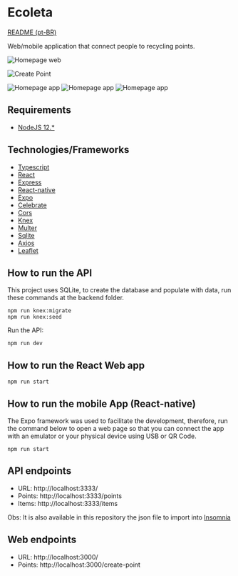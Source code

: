 # Ecoleta
[README (pt-BR)](README.md)

Web/mobile application that connect people to recycling points.

![Homepage web](.github/homepage.png)

![Create Point](.github/create-point2.png)

![Homepage app](.github/homepage-app.png)
![Homepage app](.github/map-app.png)
![Homepage app](.github/detail-app.png)


## Requirements

- [NodeJS 12.*](https://nodejs.org/en/download/)

## Technologies/Frameworks

- [Typescript](https://www.typescriptlang.org/)
- [React](https://github.com/facebook/react)
- [Express](https://expressjs.com/)
- [React-native](https://reactnative.dev/)
- [Expo](https://expo.io/)
- [Celebrate](https://github.com/arb/celebrate/)
- [Cors](https://github.com/expressjs/cors/)
- [Knex](http://knexjs.org/)
- [Multer](https://github.com/expressjs/multer)
- [Sqlite](https://www.sqlite.org/index.html)
- [Axios](https://github.com/axios/axios)
- [Leaflet](https://leafletjs.com/)

<!-- ## Padrões de projeto

- *Clean Architecture* -->

## How to run the API

This project uses SQLite, to create the database and populate with data, run these commands at the backend folder.
```
npm run knex:migrate
npm run knex:seed
```
Run the API:

```shell script
npm run dev
```
## How to run the React Web app

```
npm run start
```
## How to run the mobile App (React-native)
The Expo framework was used to facilitate the development,
therefore, run the command below to open a web page so that you can connect the app with an emulator or your physical device using USB or QR Code.
```
npm run start
```
## API endpoints

- URL: http://localhost:3333/
- Points: http://localhost:3333/points
- Items: http://localhost:3333/items

Obs: It is also available in this repository the json file to import into [Insomnia](https://insomnia.rest/download/)

## Web endpoints 

- URL: http://localhost:3000/
- Points: http://localhost:3000/create-point
